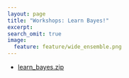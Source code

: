 ```yaml
---
layout: page
title: "Workshops: Learn Bayes!"
excerpt:
search_omit: true
image:
  feature: feature/wide_ensemble.png
---
```


- [learn_bayes.zip](/workshops/learn_bayes/learn_bayes.zip)
